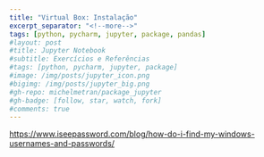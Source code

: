```yaml
---
title: "Virtual Box: Instalação"
excerpt_separator: "<!--more-->"
tags: [python, pycharm, jupyter, package, pandas]
#layout: post
#title: Jupyter Notebook
#subtitle: Exercícios e Referências
#tags: [python, pycharm, jupyter, package]
#image: /img/posts/jupyter_icon.png
#bigimg: /img/posts/jupyter_big.png
#gh-repo: michelmetran/package_jupyter
#gh-badge: [follow, star, watch, fork]
#comments: true
---
```


https://www.iseepassword.com/blog/how-do-i-find-my-windows-usernames-and-passwords/